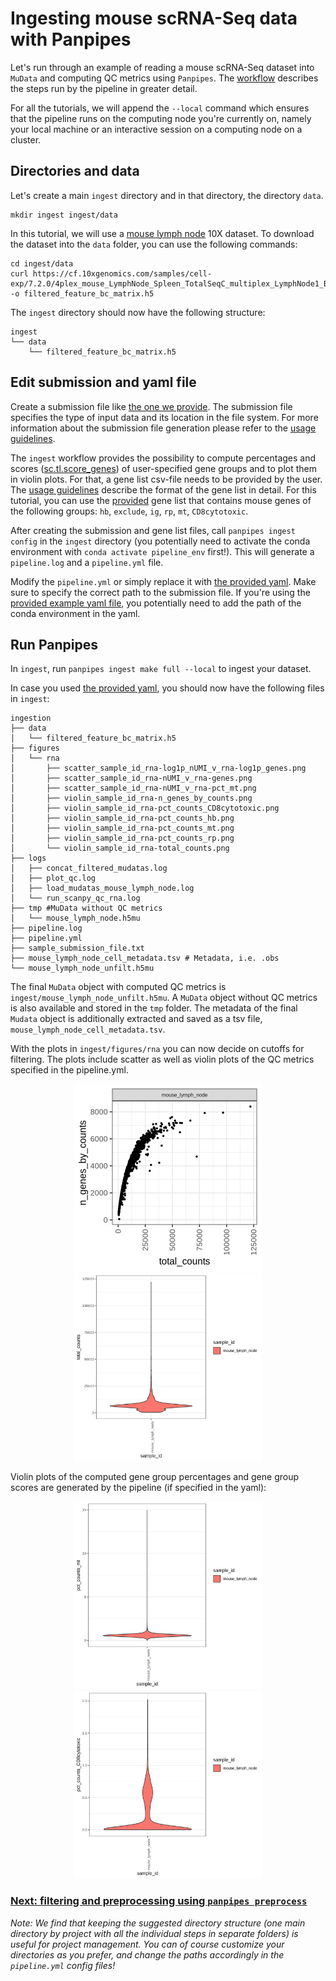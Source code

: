 # Ingesting mouse scRNA-Seq data with Panpipes

Let's run through an example of reading a mouse scRNA-Seq dataset into `MuData` and computing QC metrics using `Panpipes`. The [workflow](https://panpipes-pipelines.readthedocs.io/en/latest/workflows/qc.html) describes the steps run by the pipeline in greater detail. 

For all the tutorials, we will append the `--local` command which ensures that the pipeline runs on the computing node you're currently on, namely your local machine or an interactive session on a computing node on a cluster.

## Directories and data

Let's create a main `ingest` directory and in that directory, the directory `data`.

```
mkdir ingest ingest/data
```

In this tutorial, we will use a [mouse lymph node](https://www.10xgenomics.com/resources/datasets/Mixture-of-cells-from-mouse-lymph-nodes-and-spleen-stained-with-totalseqc-mouse-universal-cocktail) 10X dataset. To download the dataset into the `data` folder, you can use the following commands: 

```
cd ingest/data 
curl https://cf.10xgenomics.com/samples/cell-exp/7.2.0/4plex_mouse_LymphNode_Spleen_TotalSeqC_multiplex_LymphNode1_BC1_AB1/4plex_mouse_LymphNode_Spleen_TotalSeqC_multiplex_LymphNode1_BC1_AB1_count_sample_filtered_feature_bc_matrix.h5 -o filtered_feature_bc_matrix.h5
```

The `ingest` directory should now have the following structure: 

```
ingest
└── data
    └── filtered_feature_bc_matrix.h5
```


## Edit submission and yaml file 

Create a submission file like [the one we provide](./sample_submission_file.txt). The submission file specifies the type of input data and its location in the file system. 
For more information about the submission file generation please refer to the [usage guidelines](https://panpipes-pipelines.readthedocs.io/en/latest/usage/setup_for_qc_mm.html).

The `ingest` workflow provides the possibility to compute percentages and scores ([sc.tl.score_genes](https://scanpy.readthedocs.io/en/stable/generated/scanpy.tl.score_genes.html)) of user-specified gene groups and to plot them in violin plots. For that, a gene list csv-file needs to be provided by the user. The [usage guidelines](https://panpipes-pipelines.readthedocs.io/en/latest/usage/gene_list_format.html) describe the format of the gene list in detail. For this tutorial, you can use the [provided](./qc_gene_list_mouse.csv) gene list that contains mouse genes of the following groups: `hb`, `exclude`, `ig`, `rp`, `mt`, `CD8cytotoxic`. 

After creating the submission and gene list files, call `panpipes ingest config` in the `ingest` directory (you potentially need to activate the conda environment with `conda activate pipeline_env` first!). This will generate a `pipeline.log` and a `pipeline.yml` file.

Modify the `pipeline.yml` or simply replace it with [the provided yaml](./pipeline.yml). Make sure to specify the correct path to the submission file. If you're using the [provided example yaml file](./pipeline.yml), you potentially need to add the path of the conda environment in the yaml. 


## Run Panpipes

In `ingest`, run `panpipes ingest make full --local` to ingest your dataset.

In case you used [the provided yaml](./pipeline.yml), you should now have the following files in `ingest`: 

```
ingestion
├── data
│   └── filtered_feature_bc_matrix.h5
├── figures
│   └── rna
│       ├── scatter_sample_id_rna-log1p_nUMI_v_rna-log1p_genes.png
│       ├── scatter_sample_id_rna-nUMI_v_rna-genes.png
│       ├── scatter_sample_id_rna-nUMI_v_rna-pct_mt.png
│       ├── violin_sample_id_rna-n_genes_by_counts.png
│       ├── violin_sample_id_rna-pct_counts_CD8cytotoxic.png
│       ├── violin_sample_id_rna-pct_counts_hb.png
│       ├── violin_sample_id_rna-pct_counts_mt.png
│       ├── violin_sample_id_rna-pct_counts_rp.png
│       └── violin_sample_id_rna-total_counts.png
├── logs
│	├── concat_filtered_mudatas.log        
│	├── plot_qc.log
│	├── load_mudatas_mouse_lymph_node.log  
│	└── run_scanpy_qc_rna.log
├── tmp #MuData without QC metrics
│	└── mouse_lymph_node.h5mu
├── pipeline.log
├── pipeline.yml
├── sample_submission_file.txt
├── mouse_lymph_node_cell_metadata.tsv # Metadata, i.e. .obs
└── mouse_lymph_node_unfilt.h5mu 
```

The final `MuData` object with computed QC metrics is `ingest/mouse_lymph_node_unfilt.h5mu`. A `MuData` object without QC metrics is also available and stored in the `tmp` folder. The metadata of the final `Mudata` object is additionally extracted and saved as a tsv file, ` mouse_lymph_node_cell_metadata.tsv`.

With the plots in `ingest/figures/rna` you can now decide on cutoffs for filtering. The plots include scatter as well as violin plots of the QC metrics specified in the pipeline.yml.
<p align="center">
<img src="https://github.com/DendrouLab/panpipes-tutorials/blob/main/docs/ingesting_mouse/scatter_sample_id_rna-nUMI_v_rna-genes.png?raw=true" alt="Scatter, total_counts, n_genes_by_counts" width="300"/>
<img src="https://github.com/DendrouLab/panpipes-tutorials/blob/main/docs/ingesting_mouse/violin_sample_id_rna-total_counts.png?raw=true" alt="Violin plot, total_counts" width="300"/>
</p>

Violin plots of the computed gene group percentages and gene group scores are generated by the pipeline (if specified in the yaml): 

<p align="center">
<img src="https://github.com/DendrouLab/panpipes-tutorials/blob/main/docs/ingesting_mouse/violin_sample_id_rna-pct_counts_mt.png?raw=true" alt="Violin plot, mt" width="300"/>
<img src="https://github.com/DendrouLab/panpipes-tutorials/blob/main/docs/ingesting_mouse/violin_sample_id_rna-pct_counts_CD8cytotoxic.png?raw=true" alt="Violin plot, CD8" width="300"/>
</p>


### [Next: filtering and preprocessing using `panpipes preprocess`](../filtering_data/filtering_data_with_panpipes.md)



*Note: We find that keeping the suggested directory structure (one main directory by project with all the individual steps in separate folders) is useful for project management. You can of course customize your directories as you prefer, and change the paths accordingly in the `pipeline.yml` config files!*











